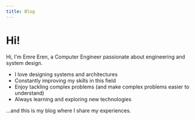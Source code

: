 ```yaml
---
title: Blog
---
```

# Hi!

Hi, I'm Emre Eren, a Computer Engineer passionate about engineering and system design.

- I love designing systems and architectures
- Constantly improving my skills in this field
- Enjoy tackling complex problems (and make complex problems easier to understand)
- Always learning and exploring new technologies

...and this is my blog where I share my experiences.
